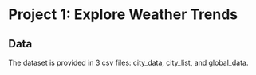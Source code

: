 # Project 1: Explore Weather Trends

## Data 
The dataset is provided in 3 csv files: city_data, city_list, and global_data.
